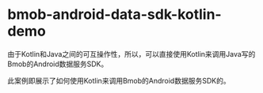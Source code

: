 # bmob-android-data-sdk-kotlin-demo

由于Kotlin和Java之间的可互操作性，所以，可以直接使用Kotlin来调用Java写的Bmob的Android数据服务SDK。

此案例即展示了如何使用Kotlin来调用Bmob的Android数据服务SDK的。

